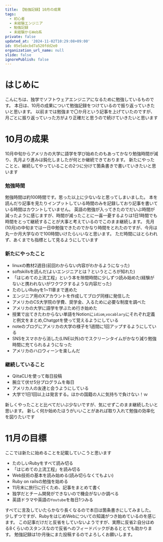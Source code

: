 ```yaml
---
title: 【勉強記録】10月の成果
tags:
  - 初心者
  - 未経験エンジニア
  - 勉強記録
  - 未経験からWeb系
private: false
updated_at: '2024-11-02T10:29:08+09:00'
id: 05e5abcbd7a520fdd2e0
organization_url_name: null
slide: false
ignorePublish: false
---
```

# はじめに
こんにちは、独学でソフトウェアエンジニアになるために勉強しているものです。
本日は、10月の成果について勉強記録をつけているので振り返っていきたいと思います。
以前までは勉強まで〇か月という記事を上げていたのですが、月ごとに振り返っていった方がより正確だと思うので続けていきたいと思います

# 10月の成果
10月中旬からアメリカの大学に語学を学び始めたのもあってかなり勉強時間が減り、先月より進みは鈍化しましたが何とか継続できております。
新たにやったことと、継続してやっていることの2つに分けて箇条書きで書いていきたいと思います
### 勉強時間
勉強時間は約100時間です。思った以上に少ないなと思ってしまいました。
本を読んだり記事を見たりインプットしている時間のみを記録しており記事を書いている時間はカウントしていません。
英語の勉強が入ってきたのでだいぶ時間が減ったように感じますが、時間が減ったことに一喜一憂するよりは1日1時間でも時間をとって継続することが大事と考えているのでこのまま継続します。
先月(10月)の中旬までは一日中勉強できたのでかなり時間をとれたのですが、今月は丸一か月大学なので100時間いけたらいいなと思います。
ただ時間にはとらわれず、あくまでも指標として見るようにしています

### 新たにやったこと
* linuxの教材2週目(前回わからない内容がわかるようになった)
* softskillsを読んだ(よいエンジニアとは？というところが知れた)
* 「はじめての上流工程」という本を隙間時間に少しずつ読み始めた(経験がないと携われないがワクワクするような内容だった)
* たのしいRubyを1~11章まで進めた
* エンジニア用のXアカウントを作成してブログ同様に発信した
* アメリカのCS大学院の学費、奨学金、入るために必要な制度を調べた
* アメリカの大学に語学を学ぶため行き始めた
* 授業で出てきたわからない単語をNotionに`idiom`,`vocablary`にそれぞれ定義と例文をまとめ,Chatgptを使って覚えるようにしている
* noteのブログにアメリカの大学の様子を1週間に1回アップするようにしている
* SNSをスマホから消した(LINE以外)のでスクリーンタイムがかなり減り勉強時間に充てられるようになった
* アメリカのハロウィーンを楽しんだ


### 継続していること
* QiitaCLIを使って毎日投稿
* 腕立て伏せ5分プログラムを毎日
* アメリカ人の友達と会うようにしている
* 大学で1日1回以上は発言する。ほかの国籍の人に気持ちで負けない！ｗ

新しくやったことと比べてだいぶ少ないですが、気にせずこのまま継続したいと思います。
新しく何か始めたほうがいいことがあれば取り入れて勉強の効率化を図りたいです

# 11月の目標
ここでは新たに始めることを記載していこうと思います
* たのしいRubyをすべて読み切る
* 「はじめての上流工程」を読み切る
* Web技術の基本を読み始める(読み切らなくてもよい)
* Ruby on railsの勉強を始める
* 11月末に旅行に行くため、記事をまとめて書く
* 独学だとチーム開発ができないので機会がないか調べる
* 英語ドラマや英語の`Youtube`を毎日1つみる

すべてに言及していたらかなり長くなるので本日は箇条書きにしてみました。
少しずつですが、RubyをはじめWebについての知識がつき始めているのを感じます。
この記事だけだと反省をしていないようですが、実際に反省2:自分ほめる8くらいのスタンスなので反省へのフィードバックがあるととても助かります。
勉強記録は1か月後にまた投稿するのでよろしくお願いします。
